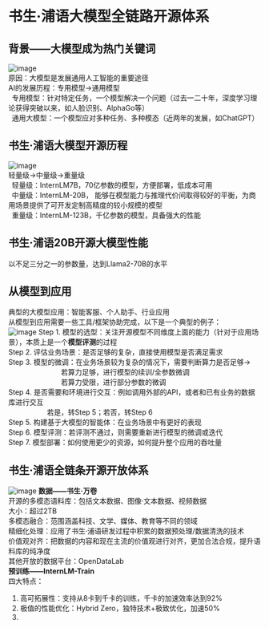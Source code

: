 # 书生·浦语大模型全链路开源体系
## 背景——大模型成为热门关键词
![image](https://github.com/Alphonsinaone/InternLM/assets/155552157/d0c14aed-96b2-4b36-aaea-196934b191d7)  
原因：大模型是发展通用人工智能的重要途径  
AI的发展历程：专用模型→通用模型  
&ensp;专用模型：针对特定任务，一个模型解决一个问题（过去一二十年，深度学习理论获得突破以来，如人脸识别、AlphaGo等）  
&ensp;通用大模型：一个模型应对多种任务、多种模态（近两年的发展，如ChatGPT）  
## 书生·浦语大模型开源历程  
![image](https://github.com/Alphonsinaone/InternLM/assets/155552157/ed753fee-a41a-42eb-ba9c-87e395cafbb4)  
轻量级→中量级→重量级  
&ensp;轻量级：InternLM7B，70亿参数的模型，方便部署，低成本可用  
&ensp;中量级：InternLM-20B， 能够在模型能力与推理代价间取得较好的平衡，为商用场景提供了可开发定制高精度的较小规模的模型  
&ensp;重量级：InternLM-123B，千亿参数的模型，具备强大的性能  
## 书生·浦语20B开源大模型性能  
以不足三分之一的参数量，达到Llama2-70B的水平  
## 从模型到应用  
典型的大模型应用：智能客服、个人助手、行业应用  
从模型到应用需要一些工具/框架协助完成，以下是一个典型的例子：  
![image](https://github.com/Alphonsinaone/InternLM/assets/155552157/30f0c396-275f-4fe3-881b-ad506fc63e3a)
Step 1. 模型的选型：关注开源模型不同维度上面的能力（针对于应用场景），本质上是一个**模型评测**的过程  
Step 2. 评估业务场景：是否足够的复杂，直接使用模型是否满足需求  
Step 3. 模型的微调：在业务场景较为复杂的情况下，需要判断算力是否足够→  
&ensp;&ensp;&ensp;&ensp;&ensp;&ensp;&ensp;&ensp;&ensp;&ensp;&ensp;&ensp;&ensp;&emsp;若算力足够，进行模型的续训/全参数微调  
&ensp;&ensp;&ensp;&ensp;&ensp;&ensp;&ensp;&ensp;&ensp;&ensp;&ensp;&ensp;&ensp;&emsp;若算力受限，进行部分参数的微调  
Step 4. 是否需要和环境进行交互：例如调用外部的API，或者和已有业务的数据库进行交互  
&ensp;&ensp;&ensp;&ensp;&ensp;&ensp;&ensp;&ensp;&ensp;&emsp;若是，转Step 5；若否，转Step 6  
Step 5. 构建基于大模型的智能体：在业务场景中有更好的表现  
Step 6. 模型评测：若评测不通过，则需要重新进行模型的微调或迭代  
Step 7. 模型部署：如何使用更少的资源，如何提升整个应用的吞吐量  
## 书生·浦语全链条开源开放体系  
![image](https://github.com/Alphonsinaone/InternLM/assets/155552157/fcc6bfd9-b49e-4ae8-9e2c-4c9dbe08df22)
**数据——书生·万卷**  
开源的多模态语料库：包括文本数据、图像·文本数据、视频数据  
大小：超过2TB  
多模态融合：范围涵盖科技、文学、媒体、教育等不同的领域  
精细化处理：应用了书生·浦语研发过程中积累的数据预处理/数据清洗的技术  
价值观对齐：把数据的内容和现在主流的价值观进行对齐，更加合法合规，提升语料库的纯净度  
其他开放的数据平台：OpenDataLab  
**预训练——InternLM-Train**  
四大特点：
1. 高可拓展性：支持从8卡到千卡的训练，千卡的加速效率达到92%  
2. 极值的性能优化：Hybrid Zero，独特技术+极致优化，加速50%
3. 

